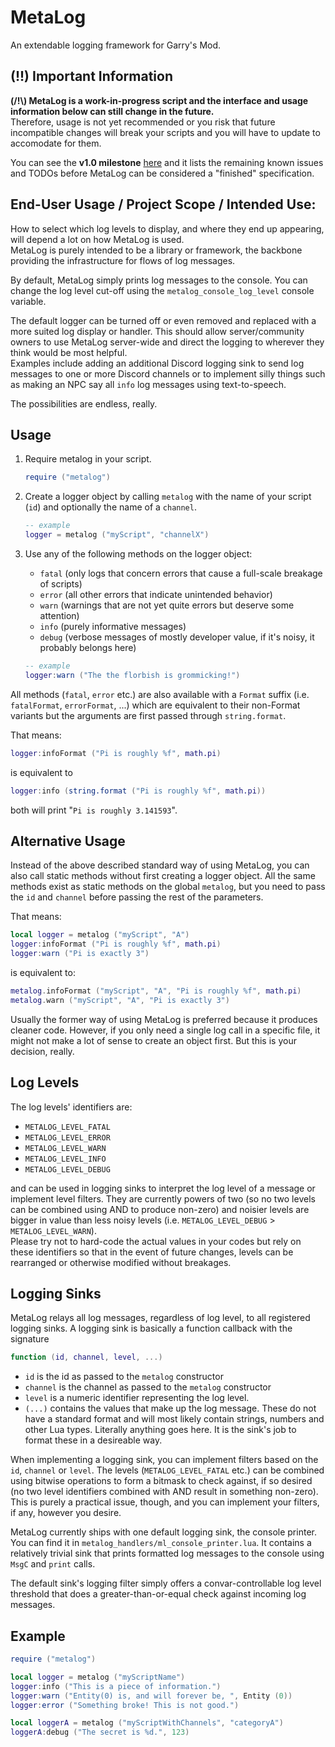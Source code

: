 # MetaLog
An extendable logging framework for Garry's Mod.

## (!!) Important Information
**(/!\\) MetaLog is a work-in-progress script and the interface and usage information below can still change in the future.**  
Therefore, usage is not yet recommended or you risk that future incompatible changes will break your scripts and you will have to update to accomodate for them.

You can see the **v1.0 milestone** [here](https://github.com/Metastruct/MetaLog/milestone/1) and it lists the remaining known issues and TODOs before MetaLog can be considered a "finished" specification.

## End-User Usage / Project Scope / Intended Use:
How to select which log levels to display, and where they end up appearing, will depend a lot on how MetaLog is used.  
MetaLog is purely intended to be a library or framework, the backbone providing the infrastructure for flows of log messages.

By default, MetaLog simply prints log messages to the console. You can change the log level cut-off using the `metalog_console_log_level` console variable.

The default logger can be turned off or even removed and replaced with a more suited log display or handler. This should allow server/community owners to use MetaLog server-wide and direct the logging to wherever they think would be most helpful.  
Examples include adding an additional Discord logging sink to send log messages to one or more Discord channels or to implement silly things such as making an NPC say all `info` log messages using text-to-speech.

The possibilities are endless, really.
## Usage

1. Require metalog in your script.
	```Lua
	require ("metalog")
	```
2. Create a logger object by calling `metalog` with the name of your script (`id`) and optionally the name of a `channel`.
	```Lua
	-- example
	logger = metalog ("myScript", "channelX")
	```
3. Use any of the following methods on the logger object:
	- `fatal` (only logs that concern errors that cause a full-scale breakage of scripts)
	- `error` (all other errors that indicate unintended behavior)
	- `warn` (warnings that are not yet quite errors but deserve some attention)
	- `info` (purely informative messages)
	- `debug` (verbose messages of mostly developer value, if it's noisy, it probably belongs here)

	```Lua
	-- example
	logger:warn ("The the florbish is grommicking!")
	```

All methods (`fatal`, `error` etc.) are also available with a `Format` suffix (i.e. `fatalFormat`, `errorFormat`, ...) which are equivalent to their non-Format variants but the arguments are first passed through `string.format`.

That means:
```Lua
logger:infoFormat ("Pi is roughly %f", math.pi)
```
is equivalent to
```Lua
logger:info (string.format ("Pi is roughly %f", math.pi))
```
both will print "`Pi is roughly 3.141593`".
## Alternative Usage

Instead of the above described standard way of using MetaLog, you can also call static methods without first creating a logger object. All the same methods exist as static methods on the global `metalog`, but you need to pass the `id` and `channel` before passing the rest of the parameters.

That means:
```Lua
local logger = metalog ("myScript", "A")
logger:infoFormat ("Pi is roughly %f", math.pi)
logger:warn ("Pi is exactly 3")
```
is equivalent to:
```Lua
metalog.infoFormat ("myScript", "A", "Pi is roughly %f", math.pi)
metalog.warn ("myScript", "A", "Pi is exactly 3")
```

Usually the former way of using MetaLog is preferred because it produces cleaner code. However, if you only need a single log call in a specific file, it might not make a lot of sense to create an object first. But this is your decision, really.

## Log Levels

The log levels' identifiers are:
- `METALOG_LEVEL_FATAL`
- `METALOG_LEVEL_ERROR`
- `METALOG_LEVEL_WARN`
- `METALOG_LEVEL_INFO`
- `METALOG_LEVEL_DEBUG`

and can be used in logging sinks to interpret the log level of a message or implement level filters. They are currently powers of two (so no two levels can be combined using AND to produce non-zero) and noisier levels are bigger in value than less noisy levels (i.e. `METALOG_LEVEL_DEBUG` > `METALOG_LEVEL_WARN`).  
Please try not to hard-code the actual values in your codes but rely on these identifiers so that in the event of future changes, levels can be rearranged or otherwise modified without breakages.

## Logging Sinks

MetaLog relays all log messages, regardless of log level, to all registered logging sinks.
A logging sink is basically a function callback with the signature
```Lua
function (id, channel, level, ...)
```
- `id` is the id as passed to the `metalog` constructor
- `channel` is the channel as passed to the `metalog` constructor
- `level` is a numeric identifier representing the log level.
- `(...)` contains the values that make up the log message. These do not have a standard format and will most likely contain strings, numbers and other Lua types. Literally anything goes here. It is the sink's job to format these in a desireable way.

When implementing a logging sink, you can implement filters based on the `id`, `channel` or `level`.
The levels (`METALOG_LEVEL_FATAL` etc.) can be combined using bitwise operations to form a bitmask to check against, if so desired (no two level identifiers combined with AND result in something non-zero). This is purely a practical issue, though, and you can implement your filters, if any, however you desire.

MetaLog currently ships with one default logging sink, the console printer.
You can find it in `metalog_handlers/ml_console_printer.lua`. It contains a relatively trivial sink that prints formatted log messages to the console using `MsgC` and `print` calls.

The default sink's logging filter simply offers a convar-controllable log level threshold that does a greater-than-or-equal check against incoming log messages.

## Example

```Lua
require ("metalog")

local logger = metalog ("myScriptName")
logger:info ("This is a piece of information.")
logger:warn ("Entity(0) is, and will forever be, ", Entity (0))
logger:error ("Something broke! This is not good.")

local loggerA = metalog ("myScriptWithChannels", "categoryA")
loggerA:debug ("The secret is %d.", 123)
```
